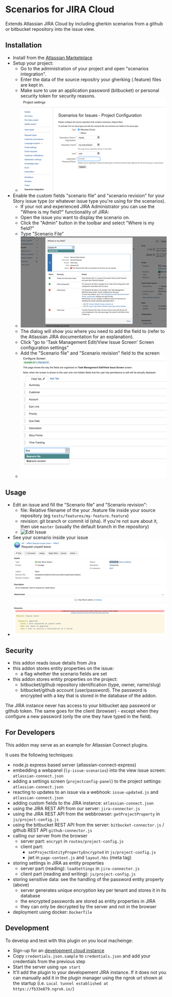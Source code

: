 # Scenarios for JIRA Cloud

Extends Atlassian JIRA Cloud by including gherkin scenarios
from a github or bitbucket repository into the issue view.


## Installation
* Install from the [Atlassian Marketplace](https://marketplace.atlassian.com/plugins/ch.linkyard.scenarios-jira/cloud/overview)
* Setup your project:
  * Go to the administration of your project and open "scenarios integration".
  * Enter the data of the source repositry your gherking (.feature) files are kept in.
  * Make sure to use an application password (bitbucket) or personal security token for security reasons.
  * ![Project Settings](doc/project-settings.png)
* Enable the custom fields "scenario file" and "scenario revision" for your Story issue type (or whatever issue type you're using for the scenarios).
  * If your not and experienced JIRA Administrator you can use the "Where is my field?" functionality of JIRA:
  * Open the issue you want to display the scenario on.
  * Click the "Admin" button in the toolbar and select "Where is my field?"
  * Type "Scenario File"
  * ![Where is my field](doc/where-is-my-field.png)
  * The dialog will show you where you need to add the field to (refer to the Atlassian JIRA documentation for an explanation).
  * Click "go to 'Task Management Edit/View Issue Screen' Screen configuration settings"
  * Add the "Scenario file" and "Scenario revision" field to the screen
  * ![Configure Screen](doc/configure-screen.png)

## Usage
* Edit an issue and fill the "Scenario file" and "Scenario revision":
  * file: Relative filename of the your .feature file inside your source repository (eg `tests/features/my-feature.feature`)
  * revision: git branch or commit id (sha). If you're not sure about it, then use `master` (usually the default branch in the repository)
  * ![Edit Issue](doc/edit-isssue.png)
* See your scenario inside your issue
* ![View Scenario](doc/view-scenario.png)


## Security
* this addon reads issue details from Jira
* this addon stores entity properties on the issue:
  * a flag whether the scenario fields are set
* this addon stores entity properties on the project:
  * bitbucket/github repository identification (type, owner, name/slug)
  * bitbucket/github account (user/password). The password is encrypted
    with a key that is stored in the database of the addon.

The JIRA instance never has access to your bitbucket app
password or github token. The same goes for the client (browser) -
except when they configure a new password (only the one they
have typed in the field).


## For Developers
This addon may serve as an example for Atlassian Connect plugins.

It uses the following techniques:

* node.js express based server (atlassian-connect-express)
* embedding a webpanel (`ly-issue-scenarios`) into the view issue screen: `atlassian-connect.json`
* adding a settings screen (`projectconfig-panel`) to the project settings: `atlassian-connect.json`
* reacting to updates to an issue via a webhook: `issue-updated.js` and `atlassian-connect.json`
* adding custom fields to the JIRA instance: `atlassian-connect.json`
* using the JIRA REST API from our server: `jira-connector.js`
* using the JIRA REST API from the webbrowser: `getProjectProperty` in `js/project-config.js`
* using the bitbucket REST API from the server: `bitbucket-connector.js` / github REST API `github-connector.js`
* calling our server from the browser
  * server part: `encrypt` in `routes/project-config.js`
  * client part:
    * `setProjectEntityPropertyEncrypted` in `js/project-config.js`
    * jwt in `page-context.js` and `layout.hbs` (meta tag)
* storing settings in JIRA as entity properties
  * server part (reading): `loadSettings` in `jira-connector.js`
  * client part (reading and writing): `js/project-config.js`
* storing sensitive data: see the handling of the password entity property (above)
  * server generates unique encryption key per tenant and stores it in its database
  * the encrypted passwords are stored as entity properties in JIRA
  * they can only be decrypted by the server and not in the browser
* deployment using docker: `Dockerfile`


## Development
To develop and test with this plugin on you local macheinge:

* Sign-up for an [development cloud instance](https://developer.atlassian.com/static/connect/docs/latest/guides/development-setup.html)
* Copy `credentials.json.sample` to `credentials.json` and add your credentials from the previous step
* Start the server using `npm start`
* It'll add the plugin to your developement JIRA instance. If it does not you can manually add it in the plugin manager
  using the ngrok url shown at the startup (i.e. `Local tunnel established at https://fb33e879.ngrok.io/`)
